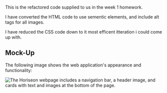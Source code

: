 This is the refactored code supplied to us in the week 1 homework.

I have converted the HTML code to use sementic elements, and include alt tags for all images.

I have reduced the CSS code down to it most efficent itteration i could come up with.

## Mock-Up

The following image shows the web application's appearance and functionality:

![The Horiseon webpage includes a navigation bar, a header image, and cards with text and images at the bottom of the page.](./Assets/01-html-css-git-homework-demo.png)

